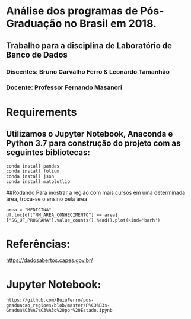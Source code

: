# Análise dos programas de Pós-Graduação no Brasil em 2018.
## Trabalho para a disciplina de Laboratório de Banco de Dados
### Discentes: Bruno Carvalho Ferro & Leonardo Tamanhão
### Docente: Professor Fernando Masanori

# Requirements

## Utilizamos o Jupyter Notebook, Anaconda e Python 3.7 para construção do projeto com as seguintes bibliotecas:

```
conda install pandas
conda install folium
conda install json
conda install matplotlib
```

##Rodando
Para mostrar a região com mais cursos em uma determinada área, troca-se o ensino pela área
```
area = "MEDICINA"
df.loc[df["NM_AREA_CONHECIMENTO"] == area]["SG_UF_PROGRAMA"].value_counts().head().plot(kind='barh')
```
# Referências:
https://dadosabertos.capes.gov.br/

# Jupyter Notebook:
```
https://github.com/BuiuFerro/pos-graduacao_regioes/blob/master/P%C3%B3s-Gradua%C3%A7%C3%A3o%20por%20Estado.ipynb
```
